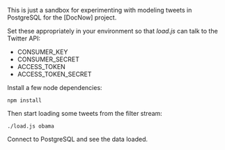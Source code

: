This is just a sandbox for experimenting with modeling tweets in PostgreSQL for
the [DocNow] project.

Set these appropriately in your environment so that *load.js* can talk to the
Twitter API:

* CONSUMER_KEY
* CONSUMER_SECRET
* ACCESS_TOKEN
* ACCESS_TOKEN_SECRET

Install a few node dependencies:

    npm install

Then start loading some tweets from the filter stream:

    ./load.js obama

Connect to PostgreSQL and see the data loaded.

[PostgreSQL]: https://www.postgresql.org/

